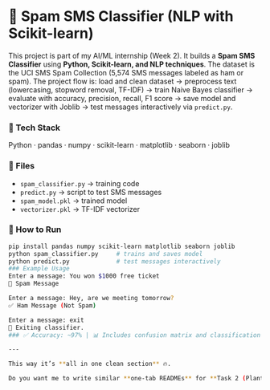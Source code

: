 # 📩 Spam SMS Classifier (NLP with Scikit-learn)

This project is part of my AI/ML internship (Week 2). It builds a **Spam SMS Classifier** using **Python, Scikit-learn, and NLP techniques**. The dataset is the UCI SMS Spam Collection (5,574 SMS messages labeled as ham or spam). The project flow is: load and clean dataset → preprocess text (lowercasing, stopword removal, TF-IDF) → train Naive Bayes classifier → evaluate with accuracy, precision, recall, F1 score → save model and vectorizer with Joblib → test messages interactively via `predict.py`. 

### 🔹 Tech Stack
Python · pandas · numpy · scikit-learn · matplotlib · seaborn · joblib  

### 🔹 Files
- `spam_classifier.py` → training code  
- `predict.py` → script to test SMS messages  
- `spam_model.pkl` → trained model  
- `vectorizer.pkl` → TF-IDF vectorizer  

### 🔹 How to Run
```bash
pip install pandas numpy scikit-learn matplotlib seaborn joblib
python spam_classifier.py     # trains and saves model
python predict.py             # test messages interactively
### Example Usage
Enter a message: You won $1000 free ticket
🚨 Spam Message

Enter a message: Hey, are we meeting tomorrow?
✅ Ham Message (Not Spam)

Enter a message: exit
👋 Exiting classifier.
### ✅ Accuracy: ~97% | 📊 Includes confusion matrix and classification report | 📜 Open-source for educational use.

---

This way it’s **all in one clean section** 🔥.  

Do you want me to write similar **one-tab READMEs** for **Task 2 (Plant Disease Classifier)** and **Task 3 (Movie Recommender)** as well?
